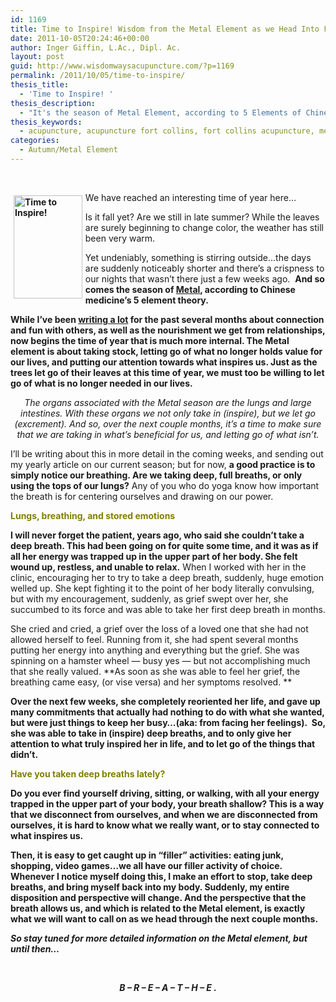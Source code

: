 ```yaml
---
id: 1169
title: Time to Inspire! Wisdom from the Metal Element as we Head Into Fall
date: 2011-10-05T20:24:46+00:00
author: Inger Giffin, L.Ac., Dipl. Ac.
layout: post
guid: http://www.wisdomwaysacupuncture.com/?p=1169
permalink: /2011/10/05/time-to-inspire/
thesis_title:
  - 'Time to Inspire! '
thesis_description:
  - "It's the season of Metal Element, according to 5 Elements of Chinese Medicine.  It's time to focus on what inspires us, and let go of what doesn't. "
thesis_keywords:
  - acupuncture, acupuncture fort collins, fort collins acupuncture, metal element
categories:
  - Autumn/Metal Element
---
```

&nbsp;

**<img src="https://origin.ih.constantcontact.com/fs085/1102844965003/img/88.jpg" alt="Time to Inspire!" width="109.8" height="165.6" align="left" border="0" hspace="5" vspace="5" />**

We have reached an interesting time of year here&#8230;

Is it fall yet? Are we still in late summer? While the leaves are surely beginning to change color, the weather has still been very warm.

Yet undeniably, something is stirring outside&#8230;the days are suddenly noticeably shorter and there&#8217;s a crispness to our nights that wasn&#8217;t there just a few weeks ago.  **And so comes the season of [Metal](http://www.wisdomwaysacupuncture.com/2016/11/05/metal-season-the-time-for-learning-about-letting-go-but-that-whats-of-value-remains/), according to Chinese medicine&#8217;s 5 element theory.**

**While I&#8217;ve been [writing a lot](http://www.wisdomwaysacupuncture.com/2017/05/23/into-the-fire-we-go-more-tips-from-an-acupuncturist-for-staying-balanced-in-summer/) for the past several months about connection and fun with others, as well as the nourishment we get from relationships, now begins the time of year that is much more internal. The Metal element is about taking stock, letting go of what no longer holds value for our lives, and putting our attention towards what inspires us. Just as the trees let go of their leaves at this time of year, we must too be willing to let go of what is no longer needed in our lives.**

<p style="text-align: center;">
  <em>The organs associated with the Metal season are the lungs and large intestines. With these organs we not only take in (inspire), but we let go (excrement). And so, over the next couple months, it&#8217;s a time to make sure that we are taking in what&#8217;s beneficial for us, and letting go of what isn&#8217;t.</em>
</p>

I&#8217;ll be writing about this in more detail in the coming weeks, and sending out my yearly article on our current season; but for now, **a good practice is to simply notice our breathing. Are we taking deep, full breaths, or only using the tops of our lungs?** Any of you who do yoga know how important the breath is for centering ourselves and drawing on our power.

<span style="color: #808000;"><strong>Lungs, breathing, and stored emotions</strong></span>

**I will never forget the patient, years ago, who said she couldn&#8217;t take a deep breath. This had been going on for quite some time, and it was as if all her energy was trapped up in the upper part of her body. She felt wound up, restless, and unable to relax.** When I worked with her in the clinic, encouraging her to try to take a deep breath, suddenly, huge emotion welled up. She kept fighting it to the point of her body literally convulsing, but with my encouragement, suddenly, as grief swept over her, she succumbed to its force and was able to take her first deep breath in months.

She cried and cried, a grief over the loss of a loved one that she had not allowed herself to feel. Running from it, she had spent several months putting her energy into anything and everything but the grief. She was spinning on a hamster wheel &#8212; busy yes &#8212; but not accomplishing much that she really valued. **As soon as she was able to feel her grief, the breathing came easy, (or vise versa) and her symptoms resolved. ** 

**Over the next few weeks, she completely reoriented her life, and gave up many commitments that actually had nothing to do with what she wanted, but were just things to keep her busy&#8230;(aka: from facing her feelings).  So, she was able to take in (inspire) deep breaths, and to only give her attention to what truly inspired her in life, and to let go of the things that didn&#8217;t.**

<p style="text-align: left;">
  <span style="color: #808000;"><strong>Have you taken deep breaths lately?</strong></span>
</p>

<p style="text-align: left;">
  <strong>Do you ever find yourself driving, sitting, or walking, with all your energy trapped in the upper part of your body, your breath shallow? This is a way that we disconnect from ourselves, and when we are disconnected from ourselves, it is hard to know what we really want, or to stay connected to what inspires us. </strong>
</p>

<p style="text-align: left;">
  <strong>Then, it is easy to get caught up in &#8220;filler&#8221; activities: eating junk, shopping, video games&#8230;we all have our filler activity of choice. Whenever I notice myself doing this, I make an effort to stop, take deep breaths, and bring myself back into my body. Suddenly, my entire disposition and perspective will change. And the perspective that the breath allows us, and which is related to the Metal element, is exactly what we will want to call on as we head through the next couple months. </strong>
</p>

**_**So stay tuned for more detailed information on the Metal element, but until then&#8230;**_**

&nbsp;

<p style="text-align: center;">
  <em><strong>B &#8211; R &#8211; E &#8211; A &#8211; T &#8211; H &#8211; E .</strong></em>
</p>